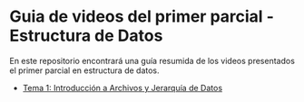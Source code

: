 # Guia de videos del primer parcial - Estructura de Datos
En este repositorio encontrará una guía resumida de los videos presentados el primer parcial en estructura de datos.
- [Tema 1: Introducción a Archivos y Jerarquía de Datos](tema_1.md)

